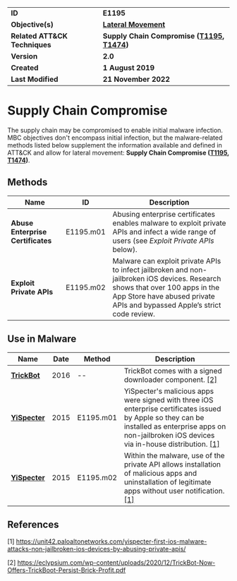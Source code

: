 <table>
<tr>
<td><b>ID</b></td>
<td><b>E1195</b></td>
</tr>
<tr>
<td><b>Objective(s)</b></td>
<td><b><a href="../lateral-movement">Lateral Movement</a></b></td>
</tr>
<tr>
<td><b>Related ATT&CK Techniques</b></td>
<td><b>Supply Chain Compromise (<a href="https://attack.mitre.org/techniques/T1195/">T1195</a>, <a href="https://attack.mitre.org/techniques/T1474/">T1474</a>)</b></td>
</tr>
<tr>
<td><b>Version</b></td>
<td><b>2.0</b></td>
</tr>
<tr>
<td><b>Created</b></td>
<td><b>1 August 2019</b></td>
</tr>
<tr>
<td><b>Last Modified</b></td>
<td><b>21 November 2022</b></td>
</tr>
</table>


# Supply Chain Compromise

The supply chain may be compromised to enable initial malware infection. MBC objectives don't encompass initial infection, but the malware-related methods listed below supplement the information available and defined in ATT&CK and allow for lateral movement: **Supply Chain Compromise ([T1195](https://attack.mitre.org/techniques/T1195/), [T1474](https://attack.mitre.org/techniques/T1474/))**.  

## Methods

|Name|ID|Description|
|---|---|---|
|**Abuse Enterprise Certificates**|E1195.m01|Abusing enterprise certificates enables malware to exploit private APIs and infect a wide range of users (see *Exploit Private APIs* below).|
|**Exploit Private APIs**|E1195.m02|Malware can exploit private APIs to infect jailbroken and non-jailbroken iOS devices. Research shows that over 100 apps in the App Store have abused private APIs and bypassed Apple’s strict code review.|

## Use in Malware

|Name|Date|Method|Description|
|---|---|---|---|
|[**TrickBot**](../xample-malware/trickbot.md)|2016|--|TrickBot comes with a signed downloader component. [[2]](#2)|
|[**YiSpecter**](../xample-malware/yispecter.md)|2015|E1195.m01|YiSpecter's malicious apps were signed with three iOS enterprise certificates issued by Apple so they can be installed as enterprise apps on non-jailbroken iOS devices via in-house distribution. [[1]](#1)|
|[**YiSpecter**](../xample-malware/yispecter.md)|2015|E1195.m02|Within the malware, use of the private API allows installation of malicious apps and uninstallation of legitimate apps without user notification. [[1]](#1)|


## References

<a name="1">[1]</a> https://unit42.paloaltonetworks.com/yispecter-first-ios-malware-attacks-non-jailbroken-ios-devices-by-abusing-private-apis/

<a name="2">[2]</a> https://eclypsium.com/wp-content/uploads/2020/12/TrickBot-Now-Offers-TrickBoot-Persist-Brick-Profit.pdf

